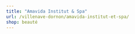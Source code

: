 ```yaml
---
title: "Amavida Institut & Spa"
url: /villenave-dornon/amavida-institut-et-spa/
shop: beauté
---
```

